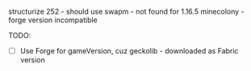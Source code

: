 structurize 252 - should use
swapm - not found for 1.16.5
minecolony - forge version incompatible

TODO:
- [ ] Use Forge for gameVersion, cuz geckolib - downloaded as Fabric version